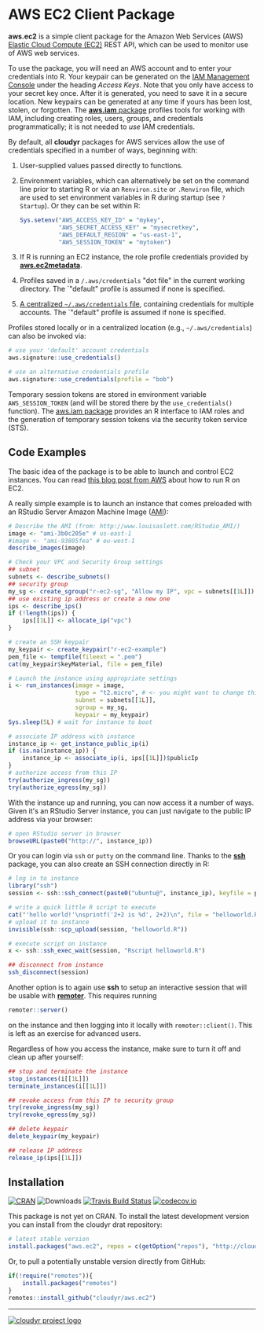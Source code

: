 # AWS EC2 Client Package

**aws.ec2** is a simple client package for the Amazon Web Services (AWS) [Elastic Cloud Compute (EC2)](http://aws.amazon.com/ec2/) REST API, which can be used to monitor use of AWS web services.

To use the package, you will need an AWS account and to enter your credentials into R. Your keypair can be generated on the [IAM Management Console](https://aws.amazon.com/) under the heading *Access Keys*. Note that you only have access to your secret key once. After it is generated, you need to save it in a secure location. New keypairs can be generated at any time if yours has been lost, stolen, or forgotten. The [**aws.iam** package](https://github.com/cloudyr/aws.iam) profiles tools for working with IAM, including creating roles, users, groups, and credentials programmatically; it is not needed to *use* IAM credentials.

By default, all **cloudyr** packages for AWS services allow the use of credentials specified in a number of ways, beginning with:

 1. User-supplied values passed directly to functions.
 2. Environment variables, which can alternatively be set on the command line prior to starting R or via an `Renviron.site` or `.Renviron` file, which are used to set environment variables in R during startup (see `? Startup`). Or they can be set within R:
 
    ```R
    Sys.setenv("AWS_ACCESS_KEY_ID" = "mykey",
               "AWS_SECRET_ACCESS_KEY" = "mysecretkey",
               "AWS_DEFAULT_REGION" = "us-east-1",
               "AWS_SESSION_TOKEN" = "mytoken")
    ```
 3. If R is running an EC2 instance, the role profile credentials provided by [**aws.ec2metadata**](https://cran.r-project.org/package=aws.ec2metadata).
 4. Profiles saved in a `/.aws/credentials` "dot file" in the current working directory. The `"default" profile is assumed if none is specified.
 5. [A centralized `~/.aws/credentials` file](https://blogs.aws.amazon.com/security/post/Tx3D6U6WSFGOK2H/A-New-and-Standardized-Way-to-Manage-Credentials-in-the-AWS-SDKs), containing credentials for multiple accounts. The `"default" profile is assumed if none is specified.

Profiles stored locally or in a centralized location (e.g., `~/.aws/credentials`) can also be invoked via:

```R
# use your 'default' account credentials
aws.signature::use_credentials()

# use an alternative credentials profile
aws.signature::use_credentials(profile = "bob")
```

Temporary session tokens are stored in environment variable `AWS_SESSION_TOKEN` (and will be stored there by the `use_credentials()` function). The [aws.iam package](https://github.com/cloudyr/aws.iam/) provides an R interface to IAM roles and the generation of temporary session tokens via the security token service (STS).

## Code Examples

The basic idea of the package is to be able to launch and control EC2 instances. You can read [this blog post from AWS](https://blogs.aws.amazon.com/bigdata/post/Tx3IJSB6BMHWZE5/Running-R-on-AWS) about how to run R on EC2.

A really simple example is to launch an instance that comes preloaded with an RStudio Server Amazon Machine Image ([AMI](http://www.louisaslett.com/RStudio_AMI/)):

```R
# Describe the AMI (from: http://www.louisaslett.com/RStudio_AMI/)
image <- "ami-3b0c205e" # us-east-1
#image <- "ami-93805fea" # eu-west-1
describe_images(image)

# Check your VPC and Security Group settings
## subnet
subnets <- describe_subnets()
## security group
my_sg <- create_sgroup("r-ec2-sg", "Allow my IP", vpc = subnets[[1L]])
## use existing ip address or create a new one
ips <- describe_ips()
if (!length(ips)) {
    ips[[1L]] <- allocate_ip("vpc")
}

# create an SSH keypair
my_keypair <- create_keypair("r-ec2-example")
pem_file <- tempfile(fileext = ".pem")
cat(my_keypair$keyMaterial, file = pem_file)

# Launch the instance using appropriate settings
i <- run_instances(image = image, 
                   type = "t2.micro", # <- you might want to change this
                   subnet = subnets[[1L]], 
                   sgroup = my_sg,
                   keypair = my_keypair)
Sys.sleep(5L) # wait for instance to boot

# associate IP address with instance
instance_ip <- get_instance_public_ip(i)
if (is.na(instance_ip)) {
    instance_ip <- associate_ip(i, ips[[1L]])$publicIp
}
# authorize access from this IP
try(authorize_ingress(my_sg))
try(authorize_egress(my_sg))
```


With the instance up and running, you can now access it a number of ways. Given it's an RStudio Server instance, you can just navigate to the public IP address via your browser:

```R
# open RStudio server in browser
browseURL(paste0("http://", instance_ip))
```

Or you can login via `ssh` or `putty` on the command line. Thanks to the [**ssh**](https://cran.r-project.org/package=ssh) package, you can also create an SSH connection directly in R:

```R
# log in to instance
library("ssh")
session <- ssh::ssh_connect(paste0("ubuntu@", instance_ip), keyfile = pem_file, passwd = "rstudio")

# write a quick little R script to execute
cat("'hello world!'\nsprintf('2+2 is %d', 2+2)\n", file = "helloworld.R")
# upload it to instance
invisible(ssh::scp_upload(session, "helloworld.R"))

# execute script on instance
x <- ssh::ssh_exec_wait(session, "Rscript helloworld.R")

## disconnect from instance
ssh_disconnect(session)
```

Another option is to again use **ssh** to setup an interactive session that will be usable with [**remoter**](https://cran.r-project.org/package=remoter). This requires running

```R
remoter::server()
```

on the instance and then logging into it locally with `remoter::client()`. This is left as an exercise for advanced users.

Regardless of how you access the instance, make sure to turn it off and clean up after yourself:

```R
## stop and terminate the instance
stop_instances(i[[1L]])
terminate_instances(i[[1L]])

## revoke access from this IP to security group
try(revoke_ingress(my_sg))
try(revoke_egress(my_sg))

## delete keypair
delete_keypair(my_keypair)

## release IP address
release_ip(ips[[1L]])
```


## Installation

[![CRAN](https://www.r-pkg.org/badges/version/aws.ec2)](https://cran.r-project.org/package=aws.ec2)
![Downloads](https://cranlogs.r-pkg.org/badges/aws.ec2)
[![Travis Build Status](https://travis-ci.org/cloudyr/aws.ec2.png?branch=master)](https://travis-ci.org/cloudyr/aws.ec2)
[![codecov.io](https://codecov.io/github/cloudyr/aws.ec2/coverage.svg?branch=master)](https://codecov.io/github/cloudyr/aws.ec2?branch=master)

This package is not yet on CRAN. To install the latest development version you can install from the cloudyr drat repository:

```R
# latest stable version
install.packages("aws.ec2", repos = c(getOption("repos"), "http://cloudyr.github.io/drat"))
```

Or, to pull a potentially unstable version directly from GitHub:

```R
if(!require("remotes")){
    install.packages("remotes")
}
remotes::install_github("cloudyr/aws.ec2")
```


---
[![cloudyr project logo](http://i.imgur.com/JHS98Y7.png)](https://github.com/cloudyr)
